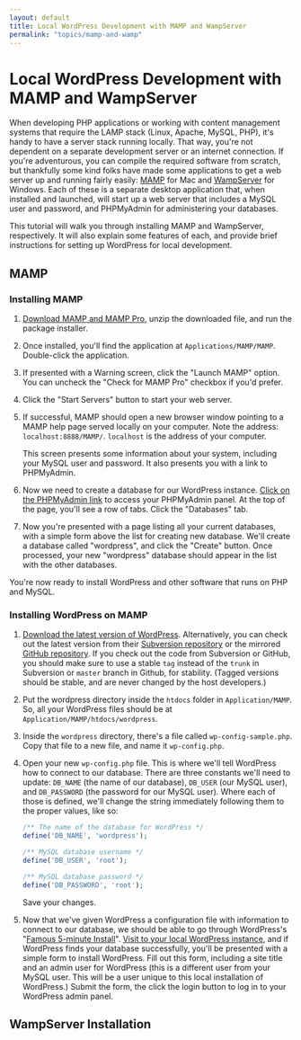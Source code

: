 ```yaml
---
layout: default
title: Local WordPress Development with MAMP and WampServer
permalink: "topics/mamp-and-wamp"
---
```


# Local WordPress Development with MAMP and WampServer

When developing PHP applications or working with content management
systems that require the LAMP stack (Linux, Apache, MySQL, PHP), it's
handy to have a server stack running locally. That way, you're not
dependent on a separate development server or an internet connection. If
you're adventurous, you can compile the required software from scratch,
but thankfully some kind folks have made some applications to get a web
server up and running fairly easily: 
<abbr tite="Mac, Apache, MySQL, PHP"><a href="http://www.mamp.info/en/index.html">MAMP</a></abbr>
for Mac and <a href="http://www.wampserver.com/">WampServer</a> for
Windows. Each of these is a separate desktop application that, when
installed and launched, will start up a web server that includes a MySQL
user and password, and PHPMyAdmin for administering your databases.

This tutorial will walk you through installing MAMP and WampServer,
respectively. It will also explain some features of each, and provide
brief instructions for setting up WordPress for local development.

## MAMP

### Installing MAMP

1. <a href="http://www.mamp.info/en/downloads/index.html">Download MAMP and MAMP Pro</a>, unzip the downloaded file, and run the package installer.
2. Once installed, you'll find the application at
   `Applications/MAMP/MAMP`. Double-click the application.
3. If presented with a Warning screen, click the "Launch MAMP" option.
   You can uncheck the "Check for MAMP Pro" checkbox if you'd prefer.
4. Click the "Start Servers" button to start your web server.
5. If successful, MAMP should open a new browser window pointing to a
   MAMP help page served locally on your computer. Note the address:
   `localhost:8888/MAMP/`. `localhost` is the address of your computer.

   This screen presents some information about your system, including
   your MySQL user and password. It also presents you with a link to
   PHPMyAdmin.
6. Now we need to create a database for our WordPress instance. <a href="http://localhost:8888/MAMP/phpmyadmin.php?lang=en-iso-8859-1">Click on the PHPMyAdmin link</a> to access your PHPMyAdmin panel. At the top of the page, you'll see a row of tabs. Click the "Databases" tab.
7. Now you're presented with a page listing all your current databases,
   with a simple form above the list for creating new database. We'll
   create a database called "wordpress", and click the "Create" button.
   Once processed, your new "wordpress" database should appear in the
   list with the other databases.

You're now ready to install WordPress and other software that runs on PHP and MySQL.

### Installing WordPress on MAMP

1. <a href="http://wordpress.org/download/">Download the latest version of WordPress</a>. Alternatively, you can
   check out the latest version from their <a href="http://core.svn.wordpress.org/" title="WordPress Subversion repository">Subversion repository</a> or the
   mirrored <a href="https://github.com/WordPress/WordPress" title="WordPress on Github">GitHub repository</a>. If you check out the code from Subversion or GitHub, you should make sure to use a stable `tag` instead of the `trunk` in Subversion or `master` branch in Github, for stability. (Tagged versions should be stable, and are never changed by the host developers.)
2. Put the wordpress directory inside the `htdocs` folder in
   `Application/MAMP`. So, all your WordPress files should be at
   `Application/MAMP/htdocs/wordpress`.
3. Inside the `wordpress` directory, there's a file called
   `wp-config-sample.php`. Copy that file to a new file, and name it
   `wp-config.php`.
4. Open your new `wp-config.php` file. This is where we'll tell
   WordPress how to connect to our database. There are three constants
   we'll need to update: `DB_NAME` (the name of our database), `DB_USER`
   (our MySQL user), and `DB_PASSWORD` (the password for our MySQL user).
   Where each of those is defined, we'll change the string immediately
   following them to the proper values, like so:

   ```php
   /** The name of the database for WordPress */
   define('DB_NAME', 'wordpress');

   /** MySQL database username */
   define('DB_USER', 'root');

   /** MySQL database password */
   define('DB_PASSWORD', 'root');
   ```

    Save your changes.

5. Now that we've given WordPress a configuration file with information
   to connect to our database, we should be able to go through
   WordPress's "<a href="http://codex.wordpress.org/Installing_WordPress#Famous_5-Minute_Install">Famous 5-minute Install</a>". <a href="http://localhost:8888/wordpress/">Visit to your local WordPress instance</a>, and if WordPress finds your database successfully, you'll be presented with a simple form to install WordPress. Fill out this form, including a site title and an admin user for WordPress (this is a different user from your MySQL user. This will be a user unique to this local installation of WordPress.) Submit the form, the click the login button to log in to your WordPress admin panel.

## WampServer Installation


